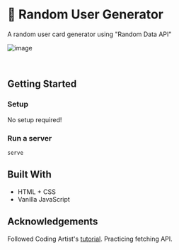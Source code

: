 # 🤖 Random User Generator
A random user card generator using "Random Data API"

![image](https://github.com/msam4/random-user-generator/assets/137851066/769f7efa-707e-493f-a6d1-76cb075f1620)

<br>

## Getting Started
### Setup

No setup required!

### Run a server
```
serve
```

## Built With
- HTML + CSS
- Vanilla JavaScript

## Acknowledgements
Followed Coding Artist's [tutorial](https://www.youtube.com/watch?v=pCxVSWJ6L7g). Practicing fetching API.
